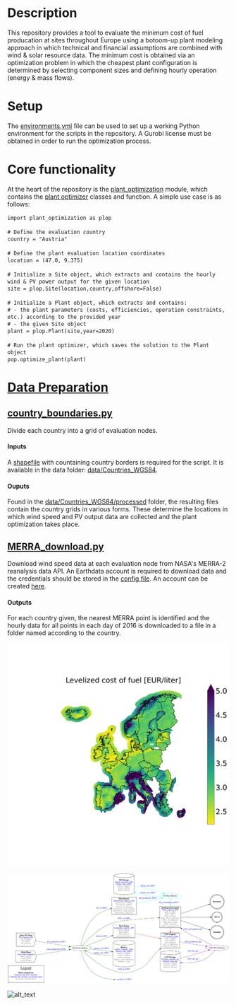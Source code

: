 # Description

This repository provides a tool to evaluate the minimum cost of fuel producation at sites throughout Europe using a botoom-up plant modeling approach in which technical and financial assumptions are combined with wind & solar resource data. The minimum cost is obtained via an optimization problem in which the cheapest plant configuration is determined by selecting component sizes and defining hourly operation (energy & mass flows). 

# Setup
The [environments.yml](https://github.com/kwdseymour/EuroSAFs/blob/master/environment.yml) file can be used to set up a working Python environment for the scripts in the repository. A Gurobi license must be obtained in order to run the optimization process.

# Core functionality
At the heart of the repository is the [plant_optimization](https://github.com/kwdseymour/EuroSAFs/tree/master/scripts/optimization/plant_optimization) module, which contains the [plant optimizer](https://github.com/kwdseymour/EuroSAFs/blob/master/scripts/optimization/plant_optimization/plant_optimizer.py) classes and function. A simple use case is as follows:

    import plant_optimization as plop
    
    # Define the evaluation country
    country = "Austria"
    
    # Define the plant evaluation location coordinates
    location = (47.0, 9.375)
    
    # Initialize a Site object, which extracts and contains the hourly wind & PV power output for the given location
    site = plop.Site(location,country,offshore=False)
    
    # Initialize a Plant object, which extracts and contains:
    # - the plant parameters (costs, efficiencies, operation constraints, etc.) according to the provided year
    # - the given Site object
    plant = plop.Plant(site,year=2020)
    
    # Run the plant optimizer, which saves the solution to the Plant object
    pop.optimize_plant(plant)


# [Data Preparation](https://github.com/kwdseymour/EuroSAFs/tree/master/scripts/data_preparation)
## [country_boundaries.py](https://github.com/kwdseymour/EuroSAFs/blob/master/scripts/data_preparation/country_boundaries.py)
Divide each country into a grid of evaluation nodes.
#### Inputs
A [shapefile](https://github.com/kwdseymour/EuroSAFs/blob/master/data/Countries_WGS84/Countries_WGS84.shp) with countaining country borders is required for the script. It is available in the data folder: [data/Countries_WGS84](https://github.com/kwdseymour/EuroSAFs/tree/master/data/Countries_WGS84).
#### Ouputs
Found in the [data/Countries_WGS84/processed](https://github.com/kwdseymour/EuroSAFs/tree/master/data/Countries_WGS84/processed) folder, the resulting files contain the country grids in various forms. These determine the locations in which wind speed and PV output data are collected and the plant optimization takes place.

## [MERRA_download.py](https://github.com/kwdseymour/EuroSAFs/blob/master/scripts/data_preparation/MERRA_download.py)
Download wind speed data at each evaluation node from NASA's MERRA-2 reanalysis data API. An Earthdata account is required to download data and the credentials should be stored in the [config file](https://github.com/kwdseymour/EuroSAFs/blob/master/scripts/config_template.json). An account can be created [here](https://urs.earthdata.nasa.gov/).
#### Outputs
For each country given, the nearest MERRA point is identified and the hourly data for all points in each day of 2016 is downloaded to a file in a folder named according to the country.




![alt text](https://github.com/kwdseymour/EuroSAFs/blob/master/gfx/LCOF_combined.png)

![alt_text](https://github.com/kwdseymour/EuroSAFs/blob/master/gfx/plant_flowchart.svg)

![alt_text](https://github.com/kwdseymour/EuroSAFs/blob/master/gfx/Sankey.svg)
